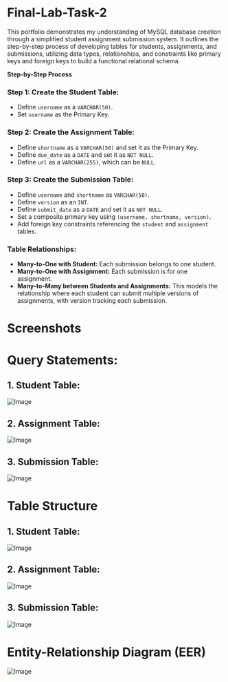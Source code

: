 # Final-Lab-Task-2
This portfolio demonstrates my understanding of MySQL database creation through a simplified student assignment submission system. It outlines the step-by-step process of developing tables for students, assignments, and submissions, utilizing data types, relationships, and constraints like primary keys and foreign keys to build a functional relational schema.

**Step-by-Step Process**

### **Step 1: Create the Student Table:**

* Define `username` as a `VARCHAR(50)`.
* Set `username` as the Primary Key.

### **Step 2: Create the Assignment Table:**

* Define `shortname` as a `VARCHAR(50)` and set it as the Primary Key.
* Define `due_date` as a `DATE` and set it as `NOT NULL`.
* Define `url` as a `VARCHAR(255)`, which can be `NULL`.

### **Step 3: Create the Submission Table:**

* Define `username` and `shortname` as `VARCHAR(50)`.
* Define `version` as an `INT`.
* Define `submit_date` as a `DATE` and set it as `NOT NULL`.
* Set a composite primary key using `(username, shortname, version)`.
* Add foreign key constraints referencing the `student` and `assignment` tables.

### **Table Relationships:**

* **Many-to-One with Student:** Each submission belongs to one student.
* **Many-to-One with Assignment:** Each submission is for one assignment.
* **Many-to-Many between Students and Assignments:** This models the relationship where each student can submit multiple versions of assignments, with version tracking each submission.


# Screenshots
# Query Statements:
## 1. Student Table:
 ![Image]()

## 2. Assignment Table:
![Image]()

## 3. Submission Table:
![Image]()

# Table Structure
## 1. Student Table:
![Image]()

## 2. Assignment Table:
![Image]()

## 3. Submission Table:
![Image]()

# Entity-Relationship Diagram (EER)
![Image]()
